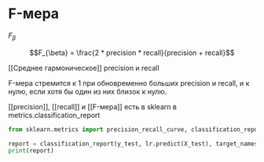 # F-мера
$F_{\beta}$

$$F_{\beta} = \frac{2 * precision * recall}{precision + recall}$$

[[Среднее гармоническое]] precision и recall

F-мера стремится к 1 при обновременно больших precision и recall, и к нулю, если хотя бы один из них близок к нулю.

[[precision]], [[recall]] и [[F-мера]] есть в sklearn в metrics.classification_report

```python
from sklearn.metrics import precision_recall_curve, classification_report

report = classification_report(y_test, lr.predict(X_test), target_names=['Non-churned', 'Churned'])
print(report)
```